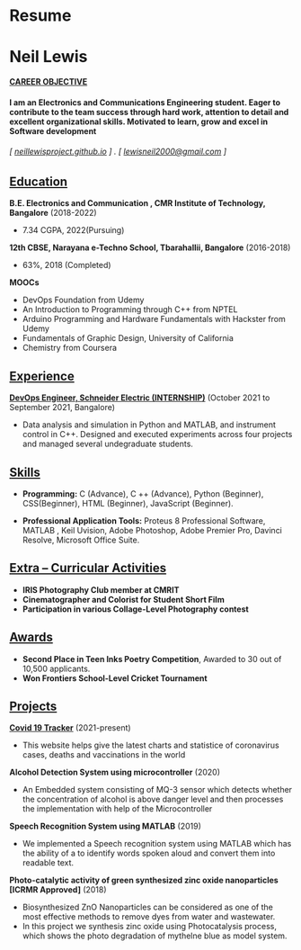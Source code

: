 # Resume
Neil Lewis
======
<ins>**CAREER OBJECTIVE**
####  I am an Electronics and Communications Engineering student.   Eager to contribute to the team success through hard work, attention to detail and excellent organizational skills. Motivated to learn, grow and excel in Software development 
###### [ [neillewisproject.github.io](https://github.com/neillewisproject) ] . [ lewisneil2000@gmail.com ] 


<ins>Education
---------

**B.E. Electronics and Communication , CMR Institute of Technology, Bangalore** (2018-2022)

- 7.34 CGPA, 2022(Pursuing)

**12th CBSE, Narayana e-Techno School, Tbarahallii, Bangalore** (2016-2018)

- 63%, 2018 (Completed)

**MOOCs** 

- DevOps Foundation from Udemy
- An Introduction to Programming through C++ from NPTEL
- Arduino Programming and Hardware Fundamentals with Hackster from Udemy
- Fundamentals of Graphic Design, University of California
- Chemistry from Coursera


<ins>Experience
---------
**[DevOps Engineer, Schneider Electric (INTERNSHIP)](https://drive.google.com/file/d/1jIl7rrRJ9I45e6v5Yw_aszZVQ0Anykan/view?usp=sharing)** (October 2021 to September 2021, Bangalore)

- Data analysis and simulation in Python and MATLAB, and instrument control in C++. Designed and executed experiments across four projects and managed several undegraduate students.



<ins>Skills
------
- **Programming:** C (Advance), C ++ (Advance), Python (Beginner), CSS(Beginner),  HTML (Beginner), JavaScript (Beginner).

- **Professional Application Tools:** Proteus 8 Professional Software, MATLAB , Keil Uvision, Adobe Photoshop, Adobe Premier Pro, Davinci Resolve, Microsoft Office Suite.

<ins>Extra – Curricular Activities
------
- **IRIS Photography Club member at CMRIT** 
- **Cinematographer and Colorist for Student Short Film** 
- **Participation in various Collage-Level Photography contest** 

<ins>Awards
------
- **Second Place in Teen Inks Poetry Competition**, Awarded to 30 out of 10,500 applicants.
- **Won Frontiers School-Level Cricket Tournament**

<ins>Projects
--------
**[Covid 19 Tracker](https://github.com/neillewisproject/covid-tracker)** (2021-present)

- This website helps give the latest charts and statistice of coronavirus cases, deaths and vaccinations in the world

**Alcohol Detection System using microcontroller** (2020)

- An Embedded system consisting of MQ-3 sensor which detects whether the concentration of alcohol is above danger level and then processes the implementation with help of the Microcontroller

**Speech Recognition System using MATLAB** (2019)
-  We implemented a Speech recognition system using MATLAB which has the ability of a to identify words spoken aloud and convert them into readable text.


**Photo-catalytic activity of green synthesized zinc oxide nanoparticles [ICRMR Approved]** (2018)
- Biosynthesized ZnO Nanoparticles can be considered as one of the most effective methods to remove dyes from water and wastewater. 
- In this project we synthesis zinc oxide using Photocatalysis process, which shows the photo degradation of mythelne blue as model system.
